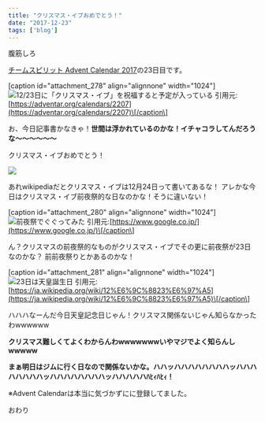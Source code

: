 ```yaml
---
title: "クリスマス・イブおめでとう！"
date: "2017-12-23"
tags: ['blog']
---
```


腹筋しろ

[チームスピリット Advent Calendar 2017](https://adventar.org/calendars/2207)の23日目です。

\[caption id="attachment\_278" align="alignnone" width="1024"\]![12/23日に「クリスマス・イブ」を祝福すると予定が入っている](/assets/images/2017/12/50a2d0b4e905cc688f9ceedc6c3b178b-1024x403.png) 引用元:[https://adventar.org/calendars/2207](https://adventar.org/calendars/2207)\[/caption\]

お、今日記事書かなきゃ！**世間は浮かれているのかな！イチャコラしてんだろうな〜〜〜〜〜〜**

クリスマス・イブおめでとう！

![](/assets/images/2017/12/5b37b137551947513d7ac77e32aab289.png)

あれwikipediaだとクリスマス・イブは12月24日って書いてあるな！ アレかな今日はクリスマス・イブ前夜祭的な日なのかな！そうに違いない！

\[caption id="attachment\_280" align="alignnone" width="1024"\]![前夜祭でぐぐってみた](/assets/images/2017/12/bda3c0e9b8c2200bea5a918b46c5455a-1024x512.png) 引用元:[https://www.google.co.jp/](https://www.google.co.jp/)\[/caption\]

ん？クリスマスの前夜祭的なものがクリスマス・イブでその更に前夜祭が23日なのかな？ 前前夜祭りとかあるのかな！

\[caption id="attachment\_281" align="alignnone" width="1024"\]![23日は天皇誕生日](/assets/images/2017/12/0bf471ff97e3dfef63c7272d37e531a8-1024x385.png) 引用元:[https://ja.wikipedia.org/wiki/12%E6%9C%8823%E6%97%A5](https://ja.wikipedia.org/wiki/12%E6%9C%8823%E6%97%A5)\[/caption\]

ハハハなーんだ今日天皇記念日じゃん！クリスマス関係ないじゃん知らなかったわwwwwww

**クリスマス難しくてよくわからんわwwwwwwwいやマジでよく知らんしwwwww**

**まぁ明日はジムに行く日なので関係ないかな。ハハッハハハハハハハハッハハハハハハハハッハハハハハハハハッハハハハハﾊﾋｨﾊﾋｨ！**

※Advent Calendarは本当に気づかずにに登録してました。

おわり
